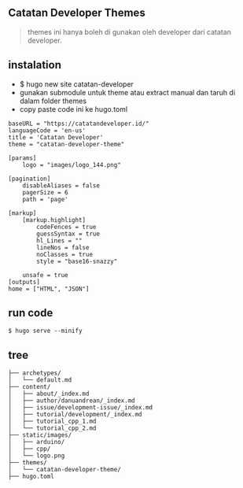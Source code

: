 ## Catatan Developer Themes
> themes ini hanya boleh di gunakan oleh developer dari catatan developer.

## instalation
- $ hugo new site catatan-developer
- gunakan submodule untuk theme atau extract manual dan taruh di dalam folder themes
- copy paste code ini ke hugo.toml

```
baseURL = "https://catatandeveloper.id/"
languageCode = 'en-us'
title = 'Catatan Developer'
theme = "catatan-developer-theme"

[params]
    logo = "images/logo_144.png"

[pagination]
    disableAliases = false
    pagerSize = 6
    path = 'page'

[markup]
    [markup.highlight]
        codeFences = true
        guessSyntax = true
        hl_Lines = ""
        lineNos = false
        noClasses = true
        style = "base16-snazzy"
    
    unsafe = true
[outputs]
home = ["HTML", "JSON"]
```

## run code
```
$ hugo serve --minify
```



## tree
```
├── archetypes/
│   └── default.md
├── content/
│   ├── about/_index.md
│   ├── author/danuandrean/_index.md
│   ├── issue/development-issue/_index.md
│   ├── tutorial/development/_index.md
│   ├── tutorial_cpp_1.md
│   └── tutorial_cpp_2.md
├── static/images/
│   ├── arduino/
│   ├── cpp/
│   └── logo.png
├── themes/
│   └── catatan-developer-theme/
├── hugo.toml

```


